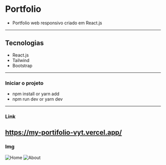# Portfolio
- Portfolio web responsivo criado em React.js
---------------------------------------------
## Tecnologias
- React.js
- Tailwind
- Bootstrap
-------------------------------------------------
### Iniciar o projeto
- npm install or yarn add
- npm run dev or yarn dev
-------------------------------------------------
### Link 
https://my-portifolio-vyt.vercel.app/
-----------------------------------------------
### Img
![Home](https://github.com/vyoshio71/my-portifolio/assets/116774749/09f8e47f-0b07-43a0-a31b-5709233c40f9)
![About](https://github.com/vyoshio71/my-portifolio/assets/116774749/42878695-0b4a-4b66-a3bf-aca15defa2e8)




